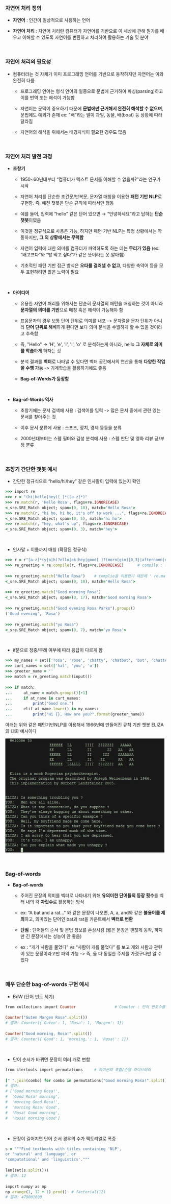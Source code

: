 ### 자연어 처리 정의 

- **자연어** : 인간이 일상적으로 사용하는 언어

- **자연어 처리** : 자연어 처리란 컴퓨터가 자연어를 기반으로 이 세상에 관해 뭔가를 배우고 이해할 수 있도록 자연어를 변환하고 처리하여 활용하는 기술 및 분야

<br/>

### 자연어 처리의 필요성 

- 컴퓨터라는 것 자체가 이미 프로그래밍 언어를 기반으로 동작하지만 자연어는 이와 완전히 다름

    - 프로그래밍 언어는 형식 언어의 일종으로 문법에 근거하여 파싱(parsing)하고 이를 번역 또는 해석이 가능함
 
    - 자연어는 문맥이 중요하기 때문에 **문법에만 근거해서 완전히 해석할 수 없으며**, 문법에도 예외가 존재 ex: "배"라는 말이 과일, 동물, 배(boat) 등 상황에 따라 달라짐
 
    - 자연어의 해석을 위해서는 배경지식이 필요한 경우도 많음 
  
<br/>

### 자연어 처리 발전 과정 

- **초창기**

    - 1950~60년대부터 “컴퓨터가 텍스트 문서를 이해할 수 없을까?”라는 연구가 시작

    - 자연어 처리를 단순한 조건문/반복문, 문자열 매칭을 이용한 **패턴 기반 NLP**로 구현함. 즉, 예전 챗봇은 단순 규칙에 따라서만 행동
 
    - 예를 들어, 입력에 “hello” 같은 단어 있으면 → “안녕하세요”라고 답하는 **단순 챗봇**이였음
 
    - 이것을 정규식으로 사용은 가능, 하지만 패턴 기반 NLP는 특정 상황에서는 작동하지만, **그 외 상황에서는 무력함** 

    - 자연어 입력에 대한 의미를 컴퓨터가 파악하도록 하는 데는 **무리가 있음** (ex: “배고프다”와 “밥 먹고 싶다”가 같은 뜻이라는 못 알아챔)
 
    - 기초적인 패턴 기반 접근 방식은 **오타를 걸러낼 수 없고**, 다양한 축약어 등을 모두 표현하려면 많은 노력이 필요

<br/>

- **아이디어**

    -  유용한 자연어 처리를 위해서는 단순히 문자열의 패턴을 매칭하는 것이 아니라 **문자열의 의미를 기반**으로 매칭 혹은 해석이 가능해야 함
 
    - 표음문자의 경우 보통 단어 단위로 의미를 내포 -> 문자열을 문자 단위가 아니라 **단어 단위로 해석**하게 된다면 보다 의미 분석을 수월하게 할 수 있을 것이라고 추측함
    
    - 즉, "Hello" → 'H', 'e', 'l', 'l', 'o' 로 분석하는게 아니라, hello **그 자체로 의미를 학습**하게 하자는 것
 
    - 분석 결과를 **벡터**로 나타낼 수 있다면 벡터 공간에서의 연산을 통해 **다양한 작업을 수행 가능** -> 기계학습을 활용하기에도 좋음
 
    - **Bag-of-Words가 등장함**

<br/>

- **Bag-of-Words 역사**

    - 초창기에는 문서 검색에 사용 : 검색어를 입력 -> 많은 문서 중에서 관련 있는 문서를 찾아주는 것
 
    - 이후 문서 분류에 사용 : 스포츠, 정치, 경제 등등을 분류
 
    - 2000년대부터는 스펨 필터와 감성 분석에 사용 : 스펨 판단 및 영화 리뷰 긍/부정 분류
      
<br/>

### 초창기 간단한 챗봇 예시 

- 간단한 정규식으로 “hello/hi/hey” 같은 인사말이 입력에 있는지 확인

```ruby
>>> import re
>>> r = "(hi|hello|hey)[ ]*([a-z]*)"                                     # hi, hello, hey로 시작하고, 뒤에 공백과 알파벳이 올 수 있는 패턴을 만듦
>>> re.match(r, 'Hello Rosa', flags=re.IGNORECASE)                       # match : 문자열의 시작 부분부터 위에서 만든 정규식 패턴과 일치하는지 확인하는 함수
<_sre.SRE_Match object; span=(0, 10), match='Hello Rosa'>                # flags=re.IGNORECASE에 의해 대소문자 구분 x -> Rosa도 r의 규칙에 의해 match 가능
>>> re.match(r, "hi ho, hi ho, it's off to work ...", flags=re.IGNORECASE)
<_sre.SRE_Match object; span=(0, 5), match='hi ho'>
>>> re.match(r, "hey, what's up", flags=re.IGNORECASE)
<_sre.SRE_Match object; span=(0, 3), match='hey'>
```

<br/>

- 인사말 + 이름까지 매칭 (확장된 정규식)

```ruby
>>> r = r"[a-z]*(y|o|h)?ello|ok|hey|good[ ]?(morn[gin]{0,3}|afternoon|even[gin]{0,3})[\s,;:]{1,3}([a-z]{1,20})"  # 위 코드에서 r을 인사말과 이름을 감지할 수 있는 최소 패턴을 만든 것이고, 해당 r은 이것을 확장한 것 
>>> re_greeting = re.compile(r, flags=re.IGNORECASE)      # compile : 같은 정규식을 매번 해석하지 않고, 미리 번역된(컴파일된) 형태를 재사용이 가능함

>>> re_greeting.match("Hello Rosa")    # complie을 이용했기 때문에 ' re.match(r, 'Hello Rosa', flags=re.IGNORECASE)' 로 길게 쓰지 않고 간단한 코드 작성이 가능
<_sre.SRE_Match object; span=(0, 10), match='Hello Rosa'>

>>> re_greeting.match("Good morning Rosa")
<_sre.SRE_Match object; span=(0, 17), match='Good morning Rosa'>

>>> re_greeting.match("Good evening Rosa Parks").groups()
('Good evening', 'Rosa')

>>> re_greeting.match("yo Rosa")
<_sre.SRE_Match object; span=(0, 7), match='yo Rosa'>
```

<br/>

- if문으로 정중/무례 여부에 따라 응답이 다르게 함
  
```ruby
>>> my_names = set(['rosa', 'rose', 'chatty', 'chatbot', 'bot', 'chatterbot'])
>>> curt_names = set(['hal', 'you', 'u'])
>>> greeter_name = ''
>>> match = re_greeting.match(input())

>>> if match:
...     at_name = match.groups()[-1]
...     if at_name in curt_names:
...         print("Good one.")
...     elif at_name.lower() in my_names:
...         print("Hi {}, How are you?".format(greeter_name))
```

아래는 위와 같은 패턴기반NLP를 이용해서 1966년에 만들어진 규칙 기반 챗봇 ELIZA의 대화 예시이다

![System Resources](../../images/Natural%20Language%20Processing%20images/패턴기반NLP예시.png)

<br/>

### Bag-of-words

- **Bag-of-words**

    - 주어진 문장의 의미를 벡터로 나타내기 위해 **유의미한 단어들의 등장 횟수**를 벡터 내의 각 **자릿수**로 활용하는 방식
   
    - ex: “A bat and a rat..." 와 같은 문장이 나오면, A, a, and와 같은 **불용어를 제외**하고, 의미있는 단어인 bat과 rat을 카운트해서 **벡터로 변환**
 
    - **단점** : 단어들의 순서 및 문법 정보를 손상시킴 (짧은 문장은 괜찮게 동작, 하지만 긴 문장에서는 성능이 안 좋음)
 
    - ex : “개가 사람을 물었다” vs “사람이 개를 물었다” 를 보고 개와 사람과 관련이 있는 문장이라고만 파악 가능 -> 즉, 둘 다 동일한 주제를 가졌구나만 알 수 있다 
    
<br/>

### 매우 단순한 bag-of-words 구현 예시

- BoW (단어 빈도 세기)
  
```ruby
from collections import Counter                 # Counter : 단어 빈도수를 세는 라이브러리 

Counter("Guten Morgen Rosa".split())
# 결과: Counter({'Guten': 1, 'Rosa': 1, 'Morgen': 1})

Counter("Good morning, Rosa!".split())
# 결과: Counter({'Good': 1, 'morning,': 1, 'Rosa!': 1})
``` 

<br/>

- 단어 순서가 바뀌면 문장이 여러 개로 변함
  
```ruby
from itertools import permutations     # 파이썬의 조합/순열 라이브러리

[" ".join(combo) for combo in permutations("Good morning Rosa!".split(), 3)]  # 순열 튜플을 다시 문자열로 합침
# 결과:                                                                       # 예: ('Good','Rosa!','morning') → "Good Rosa! morning".
# ['Good morning Rosa!',
#  'Good Rosa! morning',
#  'morning Good Rosa!',
#  'morning Rosa! Good',
#  'Rosa! Good morning',
#  'Rosa! morning Good']
``` 

<br/>

- 문장이 길어지면 단어 순서 경우의 수가 팩토리얼로 폭증
  
```ruby
s = """Find textbooks with titles containing 'NLP',
or 'natural' and 'language', or
'computational' and 'linguistics'."""

len(set(s.split()))
# 결과: 12

import numpy as np
np.arange(1, 12 + 1).prod()  # factorial(12)
# 결과: 479001600
```














